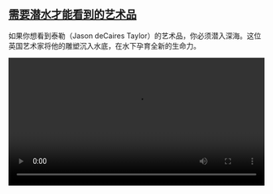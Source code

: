 <!--1621957645000-->
[需要潜水才能看到的艺术品](https://www.dw.com/zh/%E9%9C%80%E8%A6%81%E6%BD%9C%E6%B0%B4%E6%89%8D%E8%83%BD%E7%9C%8B%E5%88%B0%E7%9A%84%E8%89%BA%E6%9C%AF%E5%93%81/a-57656172)
------

<p>如果你想看到泰勒（Jason deCaires Taylor）的艺术品，你必须潜入深海。这位英国艺术家将他的雕塑沉入水底，在水下孕育全新的生命力。</small></p><video src="https://tvdownloaddw-a.akamaihd.net/dwtv_video/flv/vdt_zh/2021/bchi210525_001_e78a7unterwasserkunst-cn_sd_sor.mp4" controls style="width:100%"></video>
